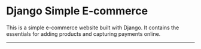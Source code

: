 # Django Simple E-commerce

This is a simple e-commerce website built with Django. It contains the essentials for adding products and capturing payments
online.

---

<div align="center">
